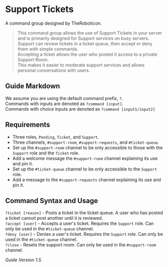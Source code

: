 # Support Tickets
A command group designed by TheRoboticon.

> This command group allows the use of Support Tickets in your server and is primarily designed for Support services on busy servers.  
> Support can review tickets in a ticket queue, then accept or deny them with simple commands.  
> Accepting a ticket allows the user who posted it access to a private Support Room.  
> This makes it easier to moderate support services and allows personal conversations with users.

## Guide Markdown
We assume you are using the default command prefix, `?`.  
Commands with inputs are denoted as `?command [input]`.  
Commands with choice inputs are denoted as `?command [input1/input2]`

## Requirements
- Three roles, `Pending`, `Ticket`, and `Support`.
- Three channels, `#support-room`, `#support-requests`, and `#ticket-queue`.
 - Set up the `#support-room` channel to be only accessible to those with the `Support` role and the `Ticket` role.
 - Add a welcome message the `#support-room` channel explaining its use and pin it.
 - Set up the `#ticket-queue` channel to be only accessible to the `Support` role.
 - Add a message to the `#support-requests` channel explaining its use and pin it.

## Command Syntax and Usage
`?ticket [reason]` - Posts a ticket in the ticket queue. A user who has posted a ticket cannot post another until it is reviewed.  
`?accept [user]` - Accepts a user's ticket. Requires the `Support` role. Can only be used in the `#ticket-queue` channel.  
`?deny [user]` - Denies a user's ticket. Requires the `Support` role. Can only be used in the `#ticket-queue` channel.  
`?close` - Resets the support room. Can only be used in the `#support-room` channel.



*Guide Version 1.5.*
